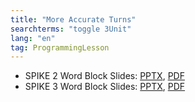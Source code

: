 ```yaml
---
title: "More Accurate Turns"
searchterms: "toggle 3Unit"
lang: "en"
tag: ProgrammingLesson
---
```

 <ul>
 <li class="ng-binding">SPIKE 2 Word Block Slides:
 <a href="ProgrammingLessons/AccurateTurning.pptx">PPTX</a>,
 <a href="ProgrammingLessons/AccurateTurning.pdf">PDF</a>
 </li>

 <li class="ng-binding">SPIKE 3 Word Block Slides:
 <a href="ProgrammingLessons/SP3AccurateTurning.pptx">PPTX</a>,
 <a href="ProgrammingLessons/SP3AccurateTurning.pdf">PDF</a>
 </li>

 </ul>
